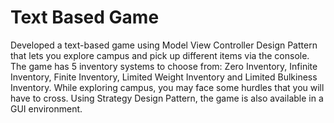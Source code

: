 # Text Based Game
Developed a text-based game using Model View Controller Design Pattern that lets you explore campus and pick up different items via the console. The game has 5 inventory systems to choose from: Zero Inventory, Infinite Inventory, Finite Inventory, Limited Weight Inventory and Limited Bulkiness Inventory. While exploring campus, you may face some hurdles that you will have to cross. Using Strategy Design Pattern, the game is also available in a GUI environment.
